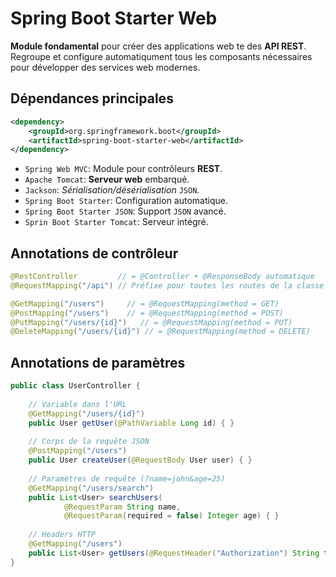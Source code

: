 # Spring Boot Starter Web
__Module fondamental__ pour créer des applications web te des __API REST__. Regroupe et configure automatiqument tous les composants nécessaires pour développer des services web modernes.

## Dépendances principales
```xml
<dependency>
    <groupId>org.springframework.boot</groupId>
    <artifactId>spring-boot-starter-web</artifactId>
</dependency>
```

- `Spring Web MVC`: Module pour contrôleurs __REST__.
- `Apache Tomcat`: __Serveur web__ embarqué.
- `Jackson`: _Sérialisation/désérialisation_ `JSON`.
- `Spring Boot Starter`: Configuration automatique.
- `Spring Boot Starter JSON`: Support `JSON` avancé.
- `Sprin Boot Starter Tomcat`: Serveur intégré.

## Annotations de contrôleur
```java
@RestController         // = @Controller + @ResponseBody automatique
@RequestMapping("/api") // Préfixe pour toutes les routes de la classe

@GetMapping("/users")     // = @RequestMapping(method = GET)
@PostMapping("/users")    // = @RequestMapping(method = POST)
@PutMapping("/users/{id}")   // = @RequestMapping(method = PUT)
@DeleteMapping("/users/{id}") // = @RequestMapping(method = DELETE)
```

## Annotations de paramètres
```java
public class UserController {
    
    // Variable dans l'URL
    @GetMapping("/users/{id}")
    public User getUser(@PathVariable Long id) { }
    
    // Corps de la requête JSON
    @PostMapping("/users")
    public User createUser(@RequestBody User user) { }
    
    // Paramètres de requête (?name=john&age=25)
    @GetMapping("/users/search")
    public List<User> searchUsers(
            @RequestParam String name,
            @RequestParam(required = false) Integer age) { }
    
    // Headers HTTP
    @GetMapping("/users")
    public List<User> getUsers(@RequestHeader("Authorization") String token) { }
}
```
